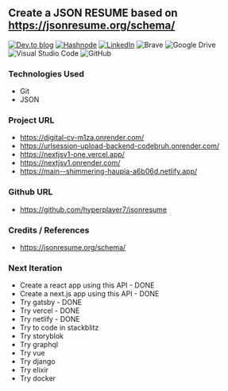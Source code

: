 ## Create a JSON RESUME based on https://jsonresume.org/schema/

<a target="_blank" href="https://dev.to/hyperplayer7">![Dev.to blog](https://img.shields.io/badge/dev.to-0A0A0A?style=for-the-badge&logo=dev.to&logoColor=white)</a>
<a target="_blank" href="https://shoshin.hashnode.dev/">![Hashnode](https://img.shields.io/badge/Hashnode-2962FF?style=for-the-badge&logo=hashnode&logoColor=white)</a>
<a target="_blank" href="https://www.linkedin.com/in/bryancarlsonchan/">![LinkedIn](https://img.shields.io/badge/linkedin-%230077B5.svg?style=for-the-badge&logo=linkedin&logoColor=white)</a>
![Brave](https://img.shields.io/badge/Brave-FB542B?style=for-the-badge&logo=Brave&logoColor=white)
![Google Drive](https://img.shields.io/badge/Google%20Drive-4285F4?style=for-the-badge&logo=googledrive&logoColor=white)
![Visual Studio Code](https://img.shields.io/badge/Visual%20Studio%20Code-0078d7.svg?style=for-the-badge&logo=visual-studio-code&logoColor=white)
![GitHub](https://img.shields.io/badge/github-%23121011.svg?style=for-the-badge&logo=github&logoColor=white)




### Technologies Used
- Git
- JSON

<!-- ### Commands Used -->
<!-- - source my_env/bin/activate (to activate python env)
- pip install streamlit Pillow
- streamlit run app.py
- pip install pipreqs
- pipreqs --encoding=utf8 (generate requirements.txt) -->

### Project URL
- https://digital-cv-m1za.onrender.com/
- https://urlsession-upload-backend-codebruh.onrender.com/
- https://nextjsv1-one.vercel.app/
- https://nextjsv1.onrender.com/
- https://main--shimmering-haupia-a6b06d.netlify.app/


### Github URL
- https://github.com/hyperplayer7/jsonresume

### Credits / References
- https://jsonresume.org/schema/

### Next Iteration
- Create a react app using this API - DONE
- Create a next.js app using this API - DONE
- Try gatsby - DONE
- Try vercel - DONE
- Try netlify - DONE
- Try to code in stackblitz
- Try storyblok
- Try graphql
- Try vue
- Try django
- Try elixir
- Try docker